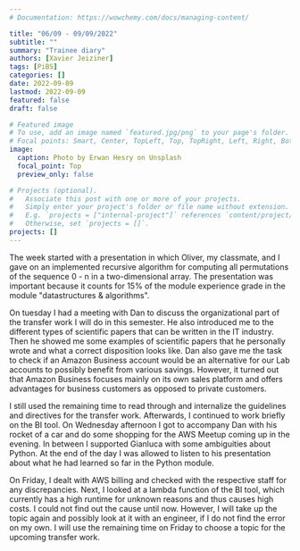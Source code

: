 ```yaml
---
# Documentation: https://wowchemy.com/docs/managing-content/

title: "06/09 - 09/09/2022"
subtitle: ""
summary: "Trainee diary"
authors: [Xavier Jeiziner]
tags: [PiBS]
categories: []
date: 2022-09-09
lastmod: 2022-09-09
featured: false
draft: false

# Featured image
# To use, add an image named `featured.jpg/png` to your page's folder.
# Focal points: Smart, Center, TopLeft, Top, TopRight, Left, Right, BottomLeft, Bottom, BottomRight.
image:
  caption: Photo by Erwan Hesry on Unsplash
  focal_point: Top
  preview_only: false

# Projects (optional).
#   Associate this post with one or more of your projects.
#   Simply enter your project's folder or file name without extension.
#   E.g. `projects = ["internal-project"]` references `content/project/deep-learning/index.md`.
#   Otherwise, set `projects = []`.
projects: []
---
```


The week started with a presentation in which Oliver, my classmate, and I gave on an implemented recursive algorithm for computing all permutations of the sequence 0 - n in a two-dimensional array.
The presentation was important because it counts for 15% of the module experience grade in the module "datastructures & algorithms".

On tuesday I had a meeting with Dan to discuss the organizational part of the transfer work I will do in this semester. He also introduced me to the different types of scientific papers that can be written in the IT industry. Then he showed me some examples of scientific papers that he personally wrote and what a correct disposition looks like. Dan also gave me the task to check if an Amazon Business account would be an alternative for our Lab accounts to possibly benefit from various savings. However, it turned out that Amazon Business focuses mainly on its own sales platform and offers advantages for business customers as opposed to private customers.

I still used the remaining time to read through and internalize the guidelines and directives for the transfer work. Afterwards, I continued to work briefly on the BI tool. On Wednesday afternoon I got to accompany Dan with his rocket of a car and do some shopping for the AWS Meetup coming up in the evening. In between I supported Gianluca with some ambiguities about Python. At the end of the day I was allowed to listen to his presentation about what he had learned so far in the Python module.

On Friday, I dealt with AWS billing and checked with the respective staff for any discrepancies. Next, I looked at a lambda function of the BI tool, which currently has a high runtime for unknown reasons and thus causes high costs. I could not find out the cause until now. However, I will take up the topic again and possibly look at it with an engineer, if I do not find the error on my own.
I will use the remaining time on Friday to choose a topic for the upcoming transfer work.


</p><br>
<p></p>